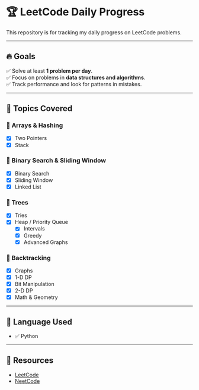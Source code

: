 # 🏆 LeetCode Daily Progress  

This repository is for tracking my daily progress on LeetCode problems.

---

## 🔥 **Goals**
✅ Solve at least **1 problem per day**.  
✅ Focus on problems in **data structures and algorithms**.  
✅ Track performance and look for patterns in mistakes.  

---

## 💪 **Topics Covered**
### 🔴 **Arrays & Hashing**
- [x] Two Pointers  
- [x] Stack  

### 🔵 **Binary Search & Sliding Window**
- [x] Binary Search  
- [x] Sliding Window  
- [x] Linked List  

### 🌳 **Trees**
- [x] Tries  
- [x] Heap / Priority Queue  
    - [x] Intervals  
    - [x] Greedy  
    - [x] Advanced Graphs  

### 🔵 **Backtracking**
- [x] Graphs  
- [x] 1-D DP  
- [x] Bit Manipulation  
- [x] 2-D DP  
- [x] Math & Geometry  

---

## 🚀 **Language Used**
- ✅ Python  

---

## 🌟 **Resources**
- [LeetCode](https://leetcode.com/)  
- [NeetCode](https://neetcode.io/)  
